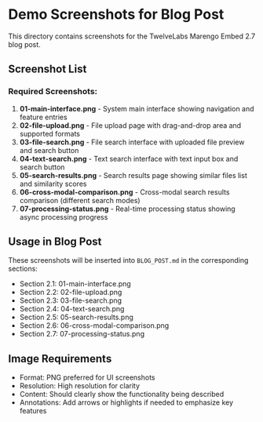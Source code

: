 # Demo Screenshots for Blog Post

This directory contains screenshots for the TwelveLabs Marengo Embed 2.7 blog post.

## Screenshot List

### Required Screenshots:

1. **01-main-interface.png** - System main interface showing navigation and feature entries
2. **02-file-upload.png** - File upload page with drag-and-drop area and supported formats
3. **03-file-search.png** - File search interface with uploaded file preview and search button
4. **04-text-search.png** - Text search interface with text input box and search button
5. **05-search-results.png** - Search results page showing similar files list and similarity scores
6. **06-cross-modal-comparison.png** - Cross-modal search results comparison (different search modes)
7. **07-processing-status.png** - Real-time processing status showing async processing progress

## Usage in Blog Post

These screenshots will be inserted into `BLOG_POST.md` in the corresponding sections:
- Section 2.1: 01-main-interface.png
- Section 2.2: 02-file-upload.png
- Section 2.3: 03-file-search.png
- Section 2.4: 04-text-search.png
- Section 2.5: 05-search-results.png
- Section 2.6: 06-cross-modal-comparison.png
- Section 2.7: 07-processing-status.png

## Image Requirements

- Format: PNG preferred for UI screenshots
- Resolution: High resolution for clarity
- Content: Should clearly show the functionality being described
- Annotations: Add arrows or highlights if needed to emphasize key features